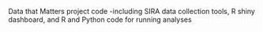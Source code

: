 Data that Matters project code -including SIRA data collection tools, R shiny dashboard, and R and Python code for running analyses
